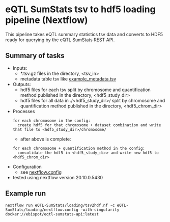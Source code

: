 # eQTL SumStats tsv to hdf5 loading pipeline (Nextflow)

This pipeline takes eQTL summary statistics tsv data and converts to HDF5 ready for querying by the eQTL SumStats REST API.

## Summary of tasks
- Inputs: 
  - *.tsv.gz files in the directory, <tsv_in>
  - metadata table tsv like [example_metadata.tsv](example_metadata.tsv)
- Outputs: 
  - hdf5 files for each tsv split by chromosome and quantification method published in the directory, <hdf5_study_dir>
  - hdf5 files for all data in ./<hdf5_study_dir>/ split by chromosome and quantification method published in the directory, <hdf5_chrom_dir>
- Processes
  ```
  for each chromosome in the config:
    create hdf5 for that chromosome + dataset combination and write that file to <hdf5_study_dir>/chromosome/
  ```
  - after above is complete:
  ```
  for each chromosome + quantification method in the config:
    consolidate the hdf5 in <hdf5_study_dir> and write new hdf5 to <hdf5_chrom_dir>
  ```
- Configuration
  - see [nextflow.config](nexflow.config)
- tested using nextflow version 20.10.0.5430

## Example run
```
nextflow run eQTL-SumStats/loading/tsv2hdf.nf -c eQTL-SumStats/loading/nextflow.config -with-singularity docker://ebispot/eqtl-sumstats-api:latest
```
